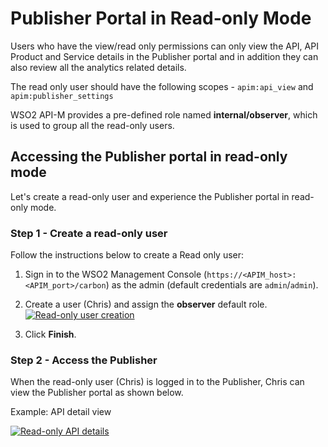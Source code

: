 # Publisher Portal in Read-only Mode

Users who have the view/read only permissions can only view the API, API Product and Service details in the Publisher portal and in addition they can also review all the analytics related details.

The read only user should have the following scopes - `apim:api_view` and `apim:publisher_settings`

WSO2 API-M provides a pre-defined role named **internal/observer**, which is used to group all the read-only users.

## Accessing the Publisher portal in read-only mode 

Let's create a read-only user and experience the Publisher portal in read-only mode.

### Step 1 - Create a read-only user

Follow the instructions below to create a Read only user:

1. Sign in to the WSO2 Management Console (`https://<APIM_host>:<APIM_port>/carbon`) as the admin (default credentials are `admin`/`admin`).

2. Create a user (Chris) and assign the **observer** default role.
   [![Read-only user creation]({{base_path}}/assets/img/learn/api-security/assign-role-to-user.png)]({{base_path}}/assets/img/learn/api-security/assign-role-to-user.png)<br>

3. Click **Finish**.

### Step 2 - Access the Publisher

When the read-only user (Chris) is logged in to the Publisher, Chris can view the Publisher portal as shown below.

Example: API detail view

[![Read-only API details]({{base_path}}/assets/img/learn/api-security/read-only-api-details.png)]({{base_path}}/assets/img/learn/api-security/read-only-api-details.png)

